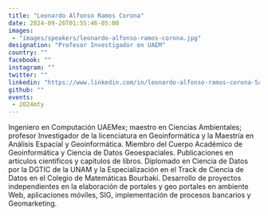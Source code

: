 ```yaml
---
title: "Leonardo Alfonso Ramos Corona"
date: 2024-09-26T01:55:46-05:00
images: 
 - "images/speakers/leonardo-alfonso-ramos-corona.jpg"
designation: "Profesor Investigador en UAEM"
country: ""
facebook: ""
instagram: ""
twitter: ""
linkedin: "https://www.linkedin.com/in/leonardo-alfonso-ramos-corona-5a7a55226/"
github: ""
events: 
 - 2024mty
---
```


Ingeniero en Computación UAEMex; maestro en Ciencias Ambientales; profesor Investigador de la licenciatura en Geoinformática y la Maestría en Análisis Espacial y Geoinformática. Miembro del Cuerpo Académico de Geoinformática y Ciencia de Datos Geoespaciales. Publicaciones en artículos científicos y capítulos de libros. Diplomado en Ciencia de Datos por la DGTIC de la UNAM y la Especialización en el Track de Ciencia de Datos en el Colegio de Matemáticas Bourbaki. Desarrollo de proyectos independientes en la elaboración de portales y geo portales en ambiente Web, aplicaciones móviles, SIG, implementación de procesos bancarios y Geomarketing.

